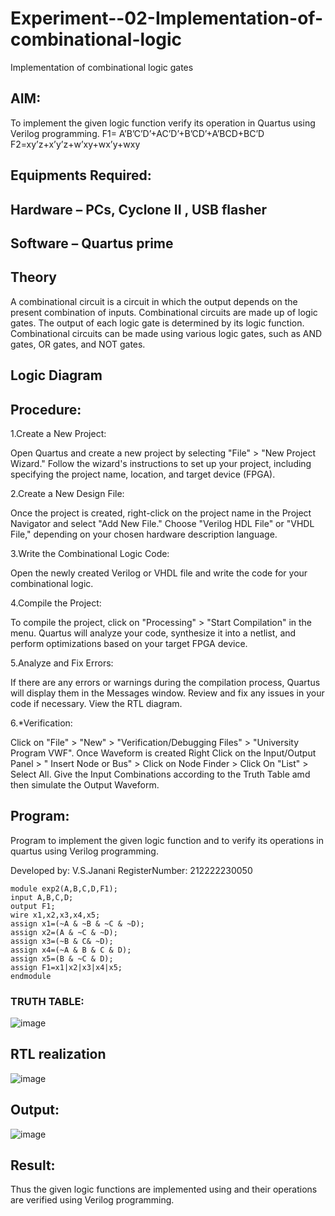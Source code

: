 # Experiment--02-Implementation-of-combinational-logic
Implementation of combinational logic gates
 
## AIM:
To implement the given logic function verify its operation in Quartus using Verilog programming.
 F1= A’B’C’D’+AC’D’+B’CD’+A’BCD+BC’D
F2=xy’z+x’y’z+w’xy+wx’y+wxy
 
 
 
## Equipments Required:
## Hardware – PCs, Cyclone II , USB flasher
## Software – Quartus prime


## Theory

A combinational circuit is a circuit in which the output depends on the present combination of inputs. Combinational circuits are made up of logic gates. The output of each logic gate is determined by its logic function. Combinational circuits can be made using various logic gates, such as AND gates, OR gates, and NOT gates.
 

## Logic Diagram
## Procedure:

1.Create a New Project: 

Open Quartus and create a new project by selecting "File" > "New Project Wizard." Follow the wizard's instructions to set up your project, including specifying the project name, location, and target device (FPGA).

2.Create a New Design File: 

Once the project is created, right-click on the project name in the Project Navigator and select "Add New File." Choose "Verilog HDL File" or "VHDL File," depending on your chosen hardware description language.

3.Write the Combinational Logic Code: 

Open the newly created Verilog or VHDL file and write the code for your combinational logic.

4.Compile the Project: 

To compile the project, click on "Processing" > "Start Compilation" in the menu. Quartus will analyze your code, synthesize it into a netlist, and perform optimizations based on your target FPGA device.

5.Analyze and Fix Errors:

If there are any errors or warnings during the compilation process, Quartus will display them in the Messages window. Review and fix any issues in your code if necessary. View the RTL diagram.

6.*Verification: 

Click on "File" > "New" > "Verification/Debugging Files" > "University Program VWF". Once Waveform is created Right Click on the Input/Output Panel > " Insert Node or Bus" > Click on Node Finder > Click On "List" > Select All. Give the Input Combinations according to the Truth Table amd then simulate the Output Waveform.
## Program:

Program to implement the given logic function and to verify its operations in quartus using Verilog programming.

Developed by: V.S.Janani
RegisterNumber: 212222230050
```
module exp2(A,B,C,D,F1);
input A,B,C,D;
output F1;
wire x1,x2,x3,x4,x5;
assign x1=(~A & ~B & ~C & ~D);
assign x2=(A & ~C & ~D);
assign x3=(~B & C& ~D);
assign x4=(~A & B & C & D);
assign x5=(B & ~C & D);
assign F1=x1|x2|x3|x4|x5;
endmodule
```
### TRUTH TABLE:
![image](https://github.com/janani225/Experiment--02-Implementation-of-combinational-logic-/assets/113497333/01737bb4-adfb-4f7a-aade-6e6693a67a3e)


## RTL realization
![image](https://github.com/janani225/Experiment--02-Implementation-of-combinational-logic-/assets/113497333/944b154d-6197-46df-8beb-826ee80dba8a)



## Output:
![image](https://github.com/janani225/Experiment--02-Implementation-of-combinational-logic-/assets/113497333/be14b9e8-adec-4954-a7b7-872a8831362e)


## Result:
Thus the given logic functions are implemented using  and their operations are verified using Verilog programming.
